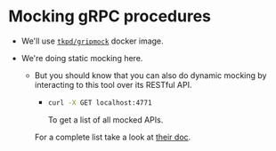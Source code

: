 # Mocking gRPC procedures

- We'll use [`tkpd/gripmock`](https://github.com/tokopedia/gripmock) docker image.
- We're doing static mocking here.

  - But you should know that you can also do dynamic mocking by interacting to this tool over its RESTful API.

    - ```bash
      curl -X GET localhost:4771
      ```

      To get a list of all mocked APIs.

    For a complete list take a look at [their doc](https://github.com/tokopedia/gripmock?tab=readme-ov-file#stubbing).
